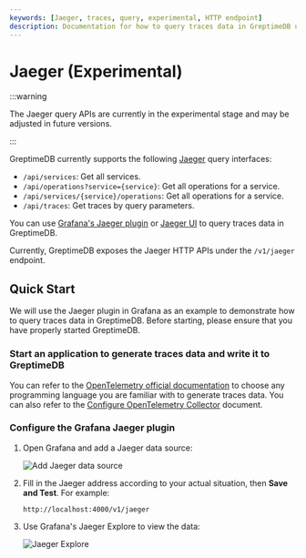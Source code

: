 ```yaml
---
keywords: [Jaeger, traces, query, experimental, HTTP endpoint]
description: Documentation for how to query traces data in GreptimeDB using Jaeger.
---
```


# Jaeger (Experimental)

:::warning

The Jaeger query APIs are currently in the experimental stage and may be adjusted in future versions.

:::

GreptimeDB currently supports the following [Jaeger](https://www.jaegertracing.io/) query interfaces:

- `/api/services`: Get all services.
- `/api/operations?service={service}`: Get all operations for a service.
- `/api/services/{service}/operations`: Get all operations for a service.
- `/api/traces`: Get traces by query parameters.

You can use [Grafana's Jaeger plugin](https://grafana.com/docs/grafana/latest/datasources/jaeger/) or [Jaeger UI](https://github.com/jaegertracing/jaeger-ui) to query traces data in GreptimeDB.

Currently, GreptimeDB exposes the Jaeger HTTP APIs under the `/v1/jaeger` endpoint.

## Quick Start

We will use the Jaeger plugin in Grafana as an example to demonstrate how to query traces data in GreptimeDB. Before starting, please ensure that you have properly started GreptimeDB.

### Start an application to generate traces data and write it to GreptimeDB

You can refer to the [OpenTelemetry official documentation](https://opentelemetry.io/docs/languages/) to choose any programming language you are familiar with to generate traces data. You can also refer to the [Configure OpenTelemetry Collector](../ingest-data/for-observability/opentelemetry-collector.md) document.

### Configure the Grafana Jaeger plugin

1. Open Grafana and add a Jaeger data source:

   ![Add Jaeger data source](/add-jaeger-data-source.jpg)

2. Fill in the Jaeger address according to your actual situation, then **Save and Test**. For example:

   ```
   http://localhost:4000/v1/jaeger
   ```

3. Use Grafana's Jaeger Explore to view the data:

   ![Jaeger Explore](/jaeger-explore.png)
